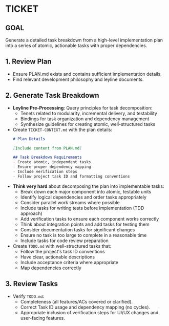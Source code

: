 # TICKET

## GOAL
Generate a detailed task breakdown from a high-level implementation plan into a series of atomic, actionable tasks with proper dependencies.

## 1. Review Plan
- Ensure PLAN.md exists and contains sufficient implementation details.
- Find relevant development philosophy and leyline documents.

## 2. Generate Task Breakdown
- **Leyline Pre-Processing**: Query principles for task decomposition:
  - Tenets related to modularity, incremental delivery, and testability
  - Bindings for task organization and dependency management
  - Synthesize guidelines for creating atomic, well-structured tasks
- Create `TICKET-CONTEXT.md` with the plan details:
  ```markdown
  # Plan Details
  
  [Include content from PLAN.md]
  
  ## Task Breakdown Requirements
  - Create atomic, independent tasks
  - Ensure proper dependency mapping
  - Include verification steps
  - Follow project task ID and formatting conventions
  ```
- **Think very hard** about decomposing the plan into implementable tasks:
    - Break down each major component into atomic, testable units
    - Identify logical dependencies and order tasks appropriately
    - Consider parallel work streams where possible
    - Include tasks for writing tests before implementation (TDD approach)
    - Add verification tasks to ensure each component works correctly
    - Think about integration points and add tasks for testing them
    - Consider documentation tasks for significant changes
    - Ensure no task is too large to complete in a reasonable time
    - Include tasks for code review preparation
- Create `TODO.md` with well-structured tasks that:
    - Follow the project's task ID conventions
    - Have clear, actionable descriptions
    - Include acceptance criteria where appropriate
    - Map dependencies correctly

## 3. Review Tasks
- Verify `TODO.md`:
    - Completeness (all features/ACs covered or clarified).
    - Correct Task ID usage and dependency mapping (no cycles).
    - Appropriate inclusion of verification steps for UI/UX changes and user-facing features.